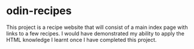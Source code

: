 # odin-recipes
This project is a recipe website that will consist of a main index page with links to a few recipes.
I would have demonstrated my ability to apply the HTML knowledge I learnt once I have completed this project.